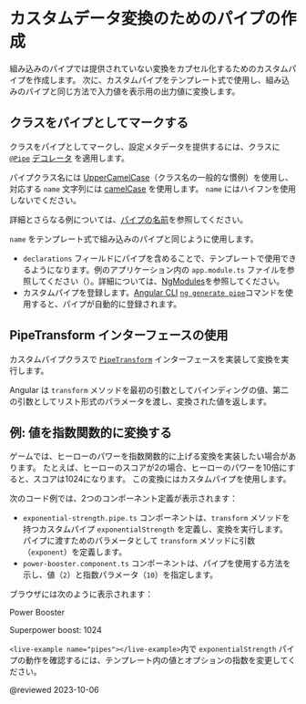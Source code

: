 # カスタムデータ変換のためのパイプの作成

組み込みのパイプでは提供されていない変換をカプセル化するためのカスタムパイプを作成します。
次に、カスタムパイプをテンプレート式で使用し、組み込みのパイプと同じ方法で入力値を表示用の出力値に変換します。

## クラスをパイプとしてマークする

クラスをパイプとしてマークし、設定メタデータを提供するには、クラスに [`@Pipe`](/api/core/Pipe "Pipe の API リファレンス") [デコレータ](/guide/glossary#decorator--decoration "デコレータの定義") を適用します。

パイプクラス名には [UpperCamelCase](guide/glossary#case-types "ケースタイプの定義")（クラス名の一般的な慣例）を使用し、対応する `name` 文字列には [camelCase](guide/glossary#case-types "ケースタイプの定義") を使用します。
`name` にはハイフンを使用しないでください。

詳細とさらなる例については、[パイプの名前](guide/styleguide#pipe-names "Angular コーディングスタイルガイドの中のパイプの名前")を参照してください。

`name` をテンプレート式で組み込みのパイプと同じように使用します。

<div class="alert is-important">

* `declarations` フィールドにパイプを含めることで、テンプレートで使用できるようになります。例のアプリケーション内の `app.module.ts` ファイルを参照してください（<live-example></live-example>）。詳細については、[NgModules](guide/ngmodules "NgModules の紹介")を参照してください。
* カスタムパイプを登録します。[Angular CLI](cli "CLI の概要とコマンドリファレンス") [`ng generate pipe`](cli/generate#pipe "CLI コマンドリファレンス内の ng generate pipe")コマンドを使用すると、パイプが自動的に登録されます。

</div>

## PipeTransform インターフェースの使用

カスタムパイプクラスで [`PipeTransform`](/api/core/PipeTransform "PipeTransform の API リファレンス") インターフェースを実装して変換を実行します。

Angular は `transform` メソッドを最初の引数としてバインディングの値、第二の引数としてリスト形式のパラメータを渡し、変換された値を返します。

## 例: 値を指数関数的に変換する

ゲームでは、ヒーローのパワーを指数関数的に上げる変換を実装したい場合があります。
たとえば、ヒーローのスコアが2の場合、ヒーローのパワーを10倍にすると、スコアは1024になります。
この変換にはカスタムパイプを使用します。

次のコード例では、2つのコンポーネント定義が表示されます：

* `exponential-strength.pipe.ts` コンポーネントは、`transform` メソッドを持つカスタムパイプ `exponentialStrength` を定義し、変換を実行します。
    パイプに渡すためのパラメータとして `transform` メソッドに引数（`exponent`）を定義します。
* `power-booster.component.ts` コンポーネントは、パイプを使用する方法を示し、値（`2`）と指数パラメータ（`10`）を指定します。

<code-tabs>
    <code-pane header="src/app/exponential-strength.pipe.ts" path="pipes/src/app/exponential-strength.pipe.ts"></code-pane>
    <code-pane header="src/app/power-booster.component.ts" path="pipes/src/app/power-booster.component.ts"></code-pane>
</code-tabs>

ブラウザには次のように表示されます：

<code-example language="none">

Power Booster

Superpower boost: 1024

</code-example>

<div class="alert is-helpful">

`<live-example name="pipes"></live-example>`内で `exponentialStrength` パイプの動作を確認するには、テンプレート内の値とオプションの指数を変更してください。

</div>

@reviewed 2023-10-06
